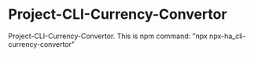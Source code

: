 # Project-CLI-Currency-Convertor
 Project-CLI-Currency-Convertor.          This is npm command: "npx npx-ha_cli-currency-convertor"
